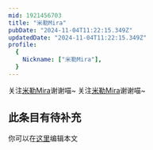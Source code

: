 ```yaml
---
mid: 1921456703
title: "米勒Mira"
pubDate: "2024-11-04T11:22:15.349Z"
updatedDate: "2024-11-04T11:22:15.349Z"
profile:
  {
    Nickname: ["米勒Mira"],
  }
---
```


关注[米勒Mira](https://space.bilibili.com/1921456703)谢谢喵~ 关注[米勒Mira](https://space.bilibili.com/1921456703)谢谢喵~

## 此条目有待补充
你可以在[这里](https://github.com/Yuhanawa/VTuber.ICU-Content/edit/master/v/米勒Mira/index.md)编辑本文
